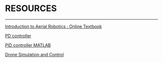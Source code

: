 # RESOURCES

---

[Introduction to Aerial Robotics : Online Textbook](http://www.kostasalexis.com/online-textbook.html)

[PD controller](http://www.matthewpeterkelly.com/tutorials/pdControl/index.html)

[PID controller MATLAB](https://in.mathworks.com/videos/series/understanding-pid-control.html)

[Drone Simulation and Control](https://in.mathworks.com/videos/series/drone-simulation-and-control.html)







